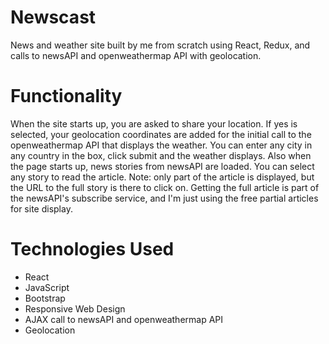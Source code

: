 # Newscast
News and weather site built by me from scratch using React, Redux, and calls to newsAPI and openweathermap API with geolocation.

# Functionality
When the site starts up, you are asked to share your location.  If yes is selected, your geolocation coordinates are added for the 
initial call to the openweathermap API that displays the weather.  You can enter any city in any country in the box, click submit
and the weather displays.  Also when the page starts up, news stories from newsAPI are loaded. You can select any story to read the
article.  Note: only part of the article is displayed, but the URL to the full story is there to click on. Getting the full article
is part of the newsAPI's subscribe service, and I'm just using the free partial articles for site display. 

# Technologies Used
* React
* JavaScript
* Bootstrap
* Responsive Web Design
* AJAX call to newsAPI and openweathermap API
* Geolocation
